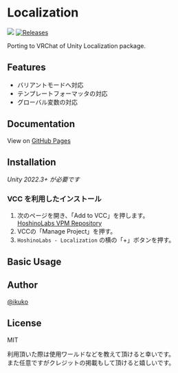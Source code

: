 # Localization

![](https://img.shields.io/badge/unity-2022.3+-000.svg)
[![Releases](https://img.shields.io/github/release/hoshinolabs/Localization.svg)](https://github.com/hoshinolabs/Localization/releases)

Porting to VRChat of Unity Localization package.

## Features

- バリアントモードへ対応
- テンプレートフォーマッタの対応
- グローバル変数の対応

## Documentation

View on [GitHub Pages](https://hoshinolabs.github.io/Localization/)

## Installation

*Unity 2022.3+ が必要です*

### VCC を利用したインストール

1. 次のページを開き、「Add to VCC」を押します。  
  [HoshinoLabs VPM Repository](https://vpm.hoshinolabs.com/)
2. VCCの「Manage Project」を押す。
3. `HoshinoLabs - Localization` の横の「+」ボタンを押す。

## Basic Usage

## Author

[@ikuko](https://x.com/magi_ikuko)

## License

MIT  

利用頂いた際は使用ワールドなどを教えて頂けると幸いです。  
また任意ですがクレジットの掲載もして頂けると嬉しいです。
